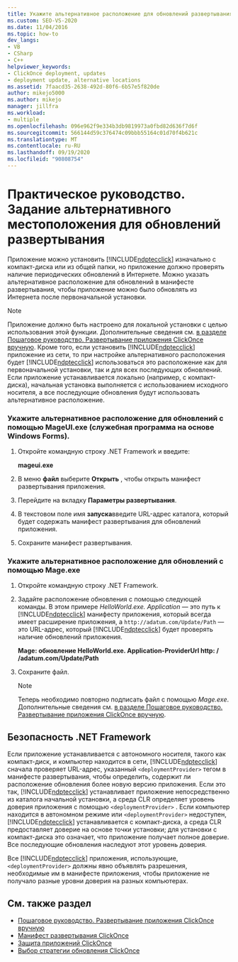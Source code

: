 ```yaml
---
title: Укажите альтернативное расположение для обновлений развертывания
ms.custom: SEO-VS-2020
ms.date: 11/04/2016
ms.topic: how-to
dev_langs:
- VB
- CSharp
- C++
helpviewer_keywords:
- ClickOnce deployment, updates
- deployment update, alternative locations
ms.assetid: 7faacd35-2638-492d-80f6-6b57e5f820de
author: mikejo5000
ms.author: mikejo
manager: jillfra
ms.workload:
- multiple
ms.openlocfilehash: 096e962f9e334b3db9819973a0fbd82d636f7d6f
ms.sourcegitcommit: 566144d59c376474c09bbb55164c01d70f4b621c
ms.translationtype: MT
ms.contentlocale: ru-RU
ms.lasthandoff: 09/19/2020
ms.locfileid: "90808754"
---
```

# <a name="how-to-specify-an-alternate-location-for-deployment-updates"></a>Практическое руководство. Задание альтернативного местоположения для обновлений развертывания
Приложение можно установить [!INCLUDE[ndptecclick](../deployment/includes/ndptecclick_md.md)] изначально с компакт-диска или из общей папки, но приложение должно проверять наличие периодических обновлений в Интернете. Можно указать альтернативное расположение для обновлений в манифесте развертывания, чтобы приложение можно было обновлять из Интернета после первоначальной установки.

> [!NOTE]
> Приложение должно быть настроено для локальной установки с целью использования этой функции. Дополнительные сведения см. [в разделе Пошаговое руководство. Развертывание приложения ClickOnce вручную](../deployment/walkthrough-manually-deploying-a-clickonce-application.md). Кроме того, если установить [!INCLUDE[ndptecclick](../deployment/includes/ndptecclick_md.md)] приложение из сети, то при настройке альтернативного расположения будет [!INCLUDE[ndptecclick](../deployment/includes/ndptecclick_md.md)] использоваться это расположение как для первоначальной установки, так и для всех последующих обновлений. Если приложение устанавливается локально (например, с компакт-диска), начальная установка выполняется с использованием исходного носителя, а все последующие обновления будут использовать альтернативное расположение.

### <a name="specify-an-alternate-location-for-updates-by-using-mageuiexe-windows-forms-based-utility"></a>Укажите альтернативное расположение для обновлений с помощью MageUI.exe (служебная программа на основе Windows Forms).

1. Откройте командную строку .NET Framework и введите:

     **mageui.exe**

2. В меню **файл** выберите **Открыть** , чтобы открыть манифест развертывания приложения.

3. Перейдите на вкладку **Параметры развертывания**.

4. В текстовом поле имя **запуска**введите URL-адрес каталога, который будет содержать манифест развертывания для обновлений приложения.

5. Сохраните манифест развертывания.

### <a name="specify-an-alternate-location-for-updates-by-using-mageexe"></a>Укажите альтернативное расположение для обновлений с помощью Mage.exe

1. Откройте командную строку .NET Framework.

2. Задайте расположение обновления с помощью следующей команды. В этом примере *HelloWorld.exe. Application* — это путь к [!INCLUDE[ndptecclick](../deployment/includes/ndptecclick_md.md)] манифесту приложения, который всегда имеет расширение приложения, а `http://adatum.com/Update/Path` — это URL-адрес, который [!INCLUDE[ndptecclick](../deployment/includes/ndptecclick_md.md)] будет проверять наличие обновлений приложения.

    **Mage: обновление HelloWorld.exe. Application-ProviderUrl http: \/ /adatum.com/Update/Path**

3. Сохраните файл.

   > [!NOTE]
   > Теперь необходимо повторно подписать файл с помощью *Mage.exe*. Дополнительные сведения см. [в разделе Пошаговое руководство. Развертывание приложения ClickOnce вручную](../deployment/walkthrough-manually-deploying-a-clickonce-application.md).

## <a name="net-framework-security"></a>Безопасность .NET Framework
 Если приложение устанавливается с автономного носителя, такого как компакт-диск, и компьютер находится в сети, [!INCLUDE[ndptecclick](../deployment/includes/ndptecclick_md.md)] сначала проверяет URL-адрес, указанный `<deploymentProvider>` тегом в манифесте развертывания, чтобы определить, содержит ли расположение обновления более новую версию приложения. Если это так, [!INCLUDE[ndptecclick](../deployment/includes/ndptecclick_md.md)] устанавливает приложение непосредственно из каталога начальной установки, а среда CLR определяет уровень доверия приложения с помощью `<deploymentProvider>` . Если компьютер находится в автономном режиме или `<deploymentProvider>` недоступен, [!INCLUDE[ndptecclick](../deployment/includes/ndptecclick_md.md)] устанавливается с компакт-диска, а среда CLR предоставляет доверие на основе точки установки; для установки с компакт-диска это означает, что приложение получает полное доверие. Все последующие обновления наследуют этот уровень доверия.

 Все [!INCLUDE[ndptecclick](../deployment/includes/ndptecclick_md.md)] приложения, использующие, `<deploymentProvider>` должны явно объявлять разрешения, необходимые им в манифесте приложения, чтобы приложение не получало разные уровни доверия на разных компьютерах.

## <a name="see-also"></a>См. также раздел
- [Пошаговое руководство. Развертывание приложения ClickOnce вручную](../deployment/walkthrough-manually-deploying-a-clickonce-application.md)
- [Манифест развертывания ClickOnce](../deployment/clickonce-deployment-manifest.md)
- [Защита приложений ClickOnce](../deployment/securing-clickonce-applications.md)
- [Выбор стратегии обновления ClickOnce](../deployment/choosing-a-clickonce-update-strategy.md)
